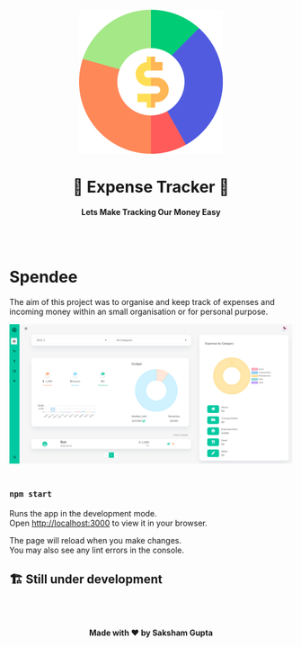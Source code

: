 <div align="center">
  <br>
  <img src="./public/assets/img/pie-chart.png" width="256" height="256">
  <h1>💸 Expense Tracker 💸</h1>
  <strong>Lets Make Tracking Our Money Easy</strong>
  <br></br>
  <br></br>
</div>

# Spendee

The aim of this project was to organise and keep track of expenses and incoming money within an small organisation or for personal purpose.

<img src="./public/assets/img/Home.png">
<br></br>

### `npm start`

Runs the app in the development mode.\
Open [http://localhost:3000](http://localhost:3000) to view it in your browser.

The page will reload when you make changes.\
You may also see any lint errors in the console.

## 🏗️ Still under development

<br></br>
<p align='center'><b>Made with ❤ by Saksham Gupta</b></p>
